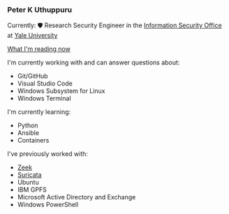 ### Peter K Uthuppuru

Currently: :shield: Research Security Engineer in the [Information Security Office] at [Yale University]

[What I'm reading now](reading.md)

I'm currently working with and can answer questions about:

* Git/GitHub
* Visual Studio Code
* Windows Subsystem for Linux
* Windows Terminal

I'm currently learning:

* Python
* Ansible
* Containers

I've previously worked with:

* [Zeek](https://zeek.org)
* [Suricata](https://suricata.io)
* Ubuntu
* IBM GPFS
* Microsoft Active Directory and Exchange
* Windows PowerShell

[Information Security Office]: https://cybersecurity.yale.edu/ "Yale Information Security"
[Yale University]: https://www.yale.edu "Yale University"

